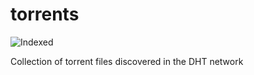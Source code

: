 torrents 
========
![Indexed](https://img.shields.io/badge/indexed-255418-blue)

Collection of torrent files discovered in the DHT network
